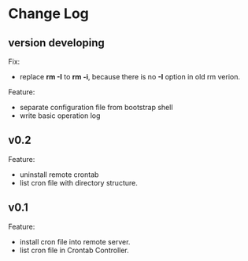 # Change Log

## version developing

Fix:

* replace **rm -I** to **rm -i**, because there is no **-I** option in old rm verion.

Feature:

* separate configuration file from bootstrap shell
* write basic operation log

## v0.2

Feature:

* uninstall remote crontab
* list cron file with directory structure.

## v0.1

Feature:

* install cron file into remote server.
* list cron file in Crontab Controller.
